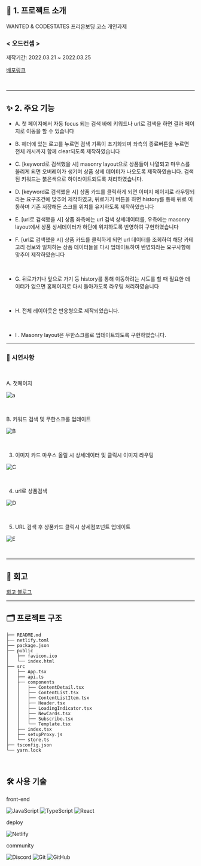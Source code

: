 ## 📑 1. 프로젝트 소개

WANTED & CODESTATES 프리온보딩 코스 개인과제

### < 오드컨셉 >

제작기간: 2022.03.21 ~ 2022.03.25

[배포링크](https://chltjdrhd777.netlify.app/)

<br>

---

## ✨ 2. 주요 기능

- A. 첫 페이지에서 자동 focus 되는 검색 바에 키워드나 url로 검색을 하면 결과 페이지로 이동을 할 수 있습니다
  <br/>
- B. 헤더에 있는 로고를 누르면 검색 기록이 초기화되며 좌측의 종료버튼을 누르면 전체 캐시까지 함께 clear되도록 제작하였습니다
  <br/>

- C. [keyword로 검색했을 시] masonry layout으로 상품들이 나열되고 마우스를 올리게 되면 오버레이가 생기며 상품 상세 데이터가 나오도록 제작하였습니다. 검색된 키워드는 붉은색으로 하이라이트되도록 처리하였습니다.
  <br/>

- D. [keyword로 검색했을 시] 상품 카드를 클릭하게 되면 이미지 페이지로 라우팅되라는 요구조건에 맞추어 제작하였고, 뒤로가기 버튼을 하면 history를 통해 뒤로 이동하며 기존 저장해둔 스크롤 위치를 유지하도록 제작하였습니다
  <br/>

- E. [url로 검색했을 시] 상품 좌측에는 url 검색 상세데이터를, 우측에는 masonry layout에서 상품 상세데이터가 하단에 위치하도록 반영하여 구현하였습니다
  <br/>

- F. [url로 검색했을 시] 상품 카드를 클릭하게 되면 url 데이터를 조회하여 해당 카테고리 정보와 일치하는 상품 데이터들을 다시 업데이트하여 반영되라는 요구사항에 맞추어 제작하였습니다

<br/>

- G. 뒤로가기나 앞으로 가기 등 history를 통해 이동하려는 시도를 할 때 필요한 데이터가 없으면 홈페이지로 다시 돌아가도록 라우팅 처리하였습니다

<br/>

- H. 전체 레이아웃은 반응형으로 제작되었습니다.

<br/>

- I . Masonry layout은 무한스크롤로 업데이트되도록 구현하였습니다.

---

### 🧔 시연사항

<br>

A. 첫페이지

![a](https://user-images.githubusercontent.com/58500558/160059130-fcab9ce9-5445-4c22-b52b-d78fd2e74216.gif)

<br>

B. 키워드 검색 및 무한스크롤 업데이트

![B](https://user-images.githubusercontent.com/58500558/160060390-9f5a4c07-d92e-44c0-9273-b055c267046d.gif)


<br>

3. 이미지 카드 마우스 올릴 시 상세데이터 및 클릭시 이미지 라우팅

![C](https://user-images.githubusercontent.com/58500558/160060777-f0075b0c-ab49-406c-8d09-c84df52e46d2.gif)

<br>

4. url로 상품검색

![D](https://user-images.githubusercontent.com/58500558/160060965-39be7e67-41d3-439e-927e-4012cee4ffca.gif)


<br>

5. URL 검색 후 상품카드 클릭시 상세컴포넌트 업데이트

![E](https://user-images.githubusercontent.com/58500558/160061111-0bba4820-f056-46b6-8051-24207ff9d2e6.gif)

<br>

---

## 🧔 회고

[회고 블로그]()

---

## 🗂 프로젝트 구조

```
├── README.md
├── netlify.toml
├── package.json
├── public
│   ├── favicon.ico
│   └── index.html
├── src
│   ├── App.tsx
│   ├── api.ts
│   ├── components
│   │   ├── ContentDetail.tsx
│   │   ├── ContentList.tsx
│   │   ├── ContentListItem.tsx
│   │   ├── Header.tsx
│   │   ├── LoadingIndicator.tsx
│   │   ├── NewCards.tsx
│   │   ├── Subscribe.tsx
│   │   └── Template.tsx
│   ├── index.tsx
│   ├── setupProxy.js
│   └── store.ts
├── tsconfig.json
└── yarn.lock
```

<br>

## 🛠 사용 기술

front-end

![JavaScript](https://img.shields.io/badge/javascript-%23323330.svg?style=for-the-badge&logo=javascript&logoColor=%23F7DF1E)
![TypeScript](https://img.shields.io/badge/typescript-%23007ACC.svg?style=for-the-badge&logo=typescript&logoColor=white)
![React](https://img.shields.io/badge/react-%2320232a.svg?style=for-the-badge&logo=react&logoColor=%2361DAFB)

deploy

![Netlify](https://img.shields.io/badge/netlify-%23000000.svg?style=for-the-badge&logo=netlify&logoColor=#00C7B7)

community

![Discord](https://img.shields.io/badge/DISCORD-%237289DA.svg?style=for-the-badge&logo=discord&logoColor=white)
![Git](https://img.shields.io/badge/git-%23F05033.svg?style=for-the-badge&logo=git&logoColor=white)
![GitHub](https://img.shields.io/badge/github-%23121011.svg?style=for-the-badge&logo=github&logoColor=white)

